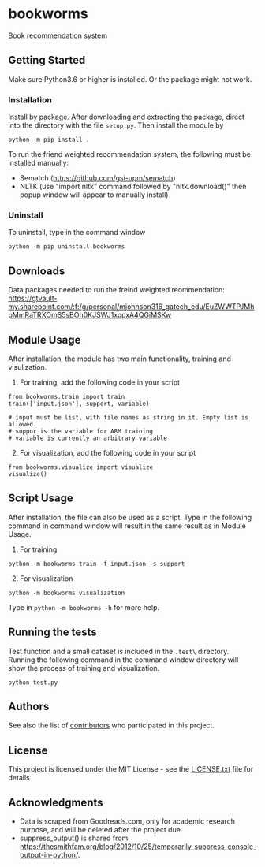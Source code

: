 # bookworms

Book recommendation system

## Getting Started

Make sure Python3.6 or higher is installed. Or the package might not work.

### Installation

Install by package. After downloading and extracting the package, direct into the directory with the file `setup.py`. Then install the module by

```A 
python -m pip install .
```

To run the friend weighted recommendation system, the following must be installed manually:
- Sematch (https://github.com/gsi-upm/sematch)
- NLTK (use "import nltk" command followed by "nltk.download()" then popup window will appear to manually install)

### Uninstall

To uninstall, type in the command window

```
python -m pip uninstall bookworms
```

## Downloads

Data packages needed to run the freind weighted reommendation:
https://gtvault-my.sharepoint.com/:f:/g/personal/mjohnson316_gatech_edu/EuZWWTPJMhpMmRaTRXOmS5sBOh0KJSWJ1xopxA4QGiMSKw

## Module Usage

After installation, the module has two main functionality, training and visulization. 

1. For training, add the following code in your script

```
from bookworms.train import train
train(['input.json'], support, variable) 

# input must be list, with file names as string in it. Empty list is allowed.
# suppor is the variable for ARM training
# variable is currently an arbitrary variable
```

2. For visualization, add the following code in your script

```
from bookworms.visualize import visualize
visualize()
```

## Script Usage

After installation, the file can also be used as a script. Type in the following command in command window will result in the same result as in Module Usage.

1. For training
```
python -m bookworms train -f input.json -s support
```

2. For visualization
```
python -m bookworms visualization
```

Type in `python -m bookworms -h` for more help.

## Running the tests

Test function and a small dataset is included in the `.test\` directory. Running the following command in the command window directory will show the process of training and visualization.

```
python test.py
```

## Authors

See also the list of [contributors](https://github.gatech.edu/hlu82/bookworms/settings/collaboration) who participated in this project.

## License

This project is licensed under the MIT License - see the [LICENSE.txt](LICENSE.txt) file for details

## Acknowledgments

* Data is scraped from Goodreads.com, only for academic research purpose, and will be deleted after the project due.
* suppress_output() is shared from https://thesmithfam.org/blog/2012/10/25/temporarily-suppress-console-output-in-python/.

